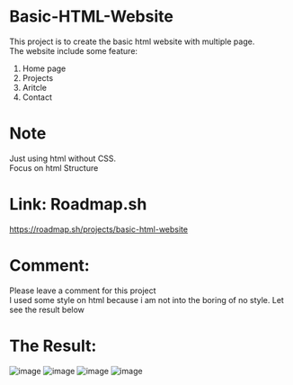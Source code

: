# Basic-HTML-Website
This project is to create the basic html website with multiple page. <br>
The website include some feature:
1. Home page
2. Projects
3. Aritcle
4. Contact
# Note
Just using html without CSS.<br>
Focus on html Structure
# Link: Roadmap.sh
https://roadmap.sh/projects/basic-html-website
# Comment:
Please leave a comment for this project <br>
I used some style on html because i am not into the boring of no style.
Let see the result below
# The Result:
![image](https://github.com/user-attachments/assets/fcee7d8c-a931-44c3-837c-15abb7419738)
![image](https://github.com/user-attachments/assets/40c1223f-4578-4465-b278-05c37d39402d)
![image](https://github.com/user-attachments/assets/c5703f39-6f43-4ad6-82d0-df98875e4136)
![image](https://github.com/user-attachments/assets/d5a2cabe-b984-42a5-838c-68b27c969cda)

